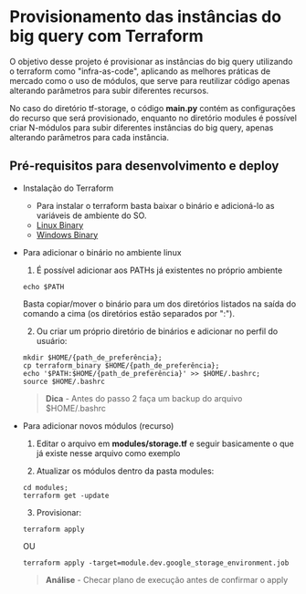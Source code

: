 # Provisionamento das instâncias do big query com Terraform
O objetivo desse projeto é provisionar as instâncias do big query utilizando o terraform como "infra-as-code", aplicando as melhores práticas de mercado como o uso de módulos, que serve para reutilizar código apenas alterando parâmetros para subir diferentes recursos.

No caso do diretório tf-storage, o código **main.py** contém as configurações do recurso que será provisionado, enquanto no diretório modules é possível criar N-módulos para subir diferentes instâncias do big query, apenas alterando parâmetros para cada instância.

## Pré-requisitos para desenvolvimento e deploy
- Instalação do Terraform
    - Para instalar o terraform basta baixar o binário e adicioná-lo as variáveis de ambiente do SO.
    - [Linux Binary](https://releases.hashicorp.com/terraform/1.2.8/terraform_1.2.8_linux_amd64.zip)
    - [Windows Binary](https://releases.hashicorp.com/terraform/1.2.8/terraform_1.2.8_windows_amd64.zip)

- Para adicionar o binário no ambiente linux
  
    1. É possível adicionar aos PATHs já existentes no próprio ambiente
    ```
    echo $PATH
    ```
    Basta copiar/mover o binário para um dos diretórios listados na saída do comando a cima (os diretórios estão separados por ":").

    2. Ou criar um próprio diretório de binários e adicionar no perfil do usuário:
    ```
    mkdir $HOME/{path_de_preferência};
    cp terraform_binary $HOME/{path_de_preferência};
    echo '$PATH:$HOME/{path_de_preferência}' >> $HOME/.bashrc;
    source $HOME/.bashrc
    ```
    > **Dica** - Antes do passo 2 faça um backup do arquivo $HOME/.bashrc

- Para adicionar novos módulos (recurso)
  
    1. Editar o arquivo em **modules/storage.tf** e seguir basicamente o que já existe nesse arquivo como exemplo
  
    2. Atualizar os módulos dentro da pasta modules:
    ```
    cd modules;
    terraform get -update
    ```
  
    3. Provisionar:
    ```
    terraform apply
    ```
    OU
    ```
    terraform apply -target=module.dev.google_storage_environment.job
    ```
    > **Análise** - Checar plano de execução antes de confirmar o apply